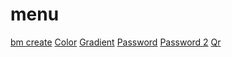 # menu
<a href="https://mansitee.github/menu/bmcreate">bm create</a>
<a href="https://mansitee.github/menu/cpmaster">Color</a>
<a href="https://mansitee.github/menu/gpmaster">Gradient</a>
<a href="https://mansitee.github/menu/pgmaster">Password</a>
<a href="https://mansitee.github/menu/pgmasterr">Password 2</a>
<a href="https://mansitee.github/menu/grmaster">Qr</a>
